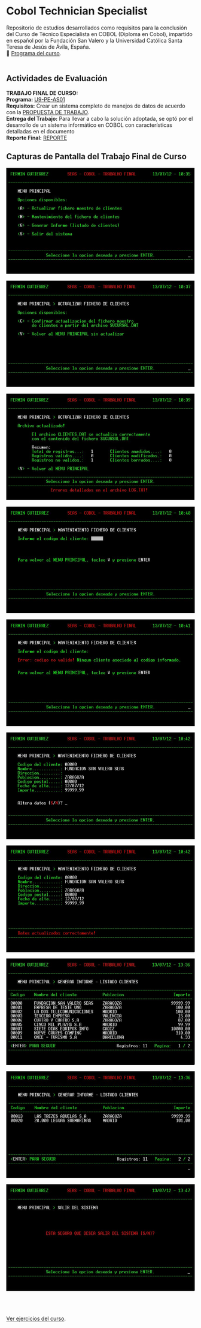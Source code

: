 # Cobol Technician Specialist

Repositorio de estudios desarrollados como requisitos para la conclusión del Curso de Técnico Especialista en COBOL (Diploma en Cobol), impartido en español por la Fundación San Valero y la Universidad Católica Santa Teresa de Jesús de Ávila, España.
<br />
📄 [Programa del curso](docs/presentacion-del-curso.pdf).
<br />
<br />
<!-- # Actividades Desarrolladas -->

## Actividades de Evaluación  

**TRABAJO FINAL DE CURSO:**  
**Programa:** [U9-PE-AS01](trabajo-final/fermin.cbl)  
**Requisitos:** Crear un sistema completo de manejos de datos de acuerdo con la [PROPUESTA DE TRABAJO](trabajo-final/TO_Laboratorio_de_Programacion.pdf).  
**Entrega del Trabajo:** Para llevar a cabo la solución adoptada, se optó por el desarrollo de un sistema informático en COBOL con características detalladas en el documento  
**Reporte Final:** [REPORTE](trabajo-final/instrucciones/Reporte_Final.pdf)
<br />

## Capturas de Pantalla del Trabajo Final de Curso  

![Menú principal](images/screenshot-01.png)
<br />

![Actualizar fichero maestro de clientes](images/screenshot-02.png)
<br />

![Actualizar fichero maestro de clientes](images/screenshot-03.png)
<br />

![Mantenimiento del fichero de clientes](images/screenshot-04.png)
<br />

![Mantenimiento del fichero de clientes](images/screenshot-05.png)
<br />

![Mantenimiento del fichero de clientes](images/screenshot-06.png)
<br />

![Mantenimiento del fichero de clientes](images/screenshot-07.png)
<br />

![Generar informe de clientes](images/screenshot-08.png)
<br />

![Generar informe de clientes](images/screenshot-09.png)
<br />

![Salir del Sistema](images/screenshot-10.png)

<br />
<br />


<!-- # Actividades Desarrolladas -->
[Ver ejercicios del curso](actividades.md).
<br />
<br />
